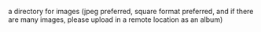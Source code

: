 a directory for images (jpeg preferred, square format preferred, and if there are many images, please upload in a remote location as an album)
